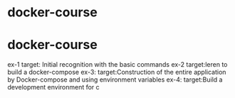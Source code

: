 # docker-course
# docker-course
ex-1
target: Initial recognition with the basic commands 
ex-2
target:leren to build a docker-compose
ex-3:
target:Construction of the entire application by Docker-compose and using environment variables
ex-4:
target:Build a development environment for c
